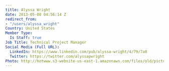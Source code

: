 ```yaml
---
title: Alyssa Wright
date: 2013-05-08 04:56:14 Z
redirect_from:
- "/users/alyssa_wright"
Country: United States
Member Type:
  Is Staff: true
Job Title: Technical Project Manager
Social Media (Full URL):
  LinkedIn: https://www.linkedin.com/pub/alyssa-wright/4/79/7a8
  Twitter: https://twitter.com/alyssapwright
Photo: http://hotwww.s3-website-us-east-1.amazonaws.com/files/old/pictures/picture-53-1432082227.jpg
---
```


